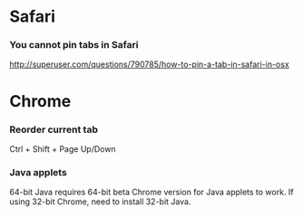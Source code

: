 # Safari

### You cannot pin tabs in Safari
http://superuser.com/questions/790785/how-to-pin-a-tab-in-safari-in-osx

# Chrome

### Reorder current tab
Ctrl + Shift + Page Up/Down

### Java applets
64-bit Java requires 64-bit beta Chrome version for Java applets to work. If using 32-bit Chrome, need to install 32-bit Java.
